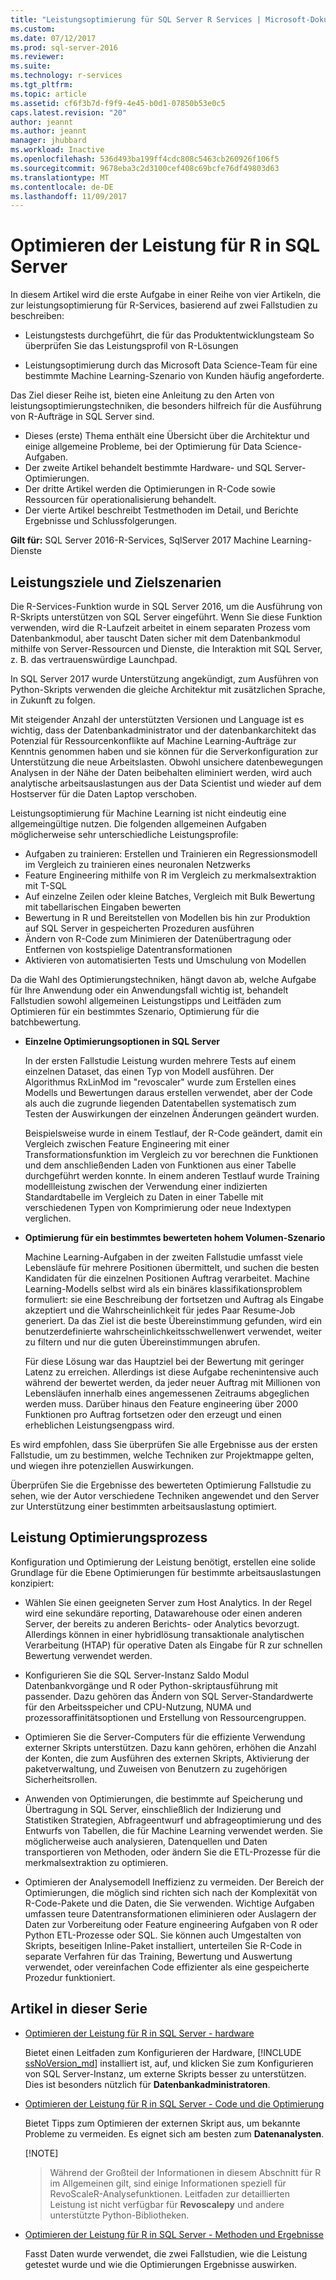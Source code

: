 ```yaml
---
title: "Leistungsoptimierung für SQL Server R Services | Microsoft-Dokumentation"
ms.custom: 
ms.date: 07/12/2017
ms.prod: sql-server-2016
ms.reviewer: 
ms.suite: 
ms.technology: r-services
ms.tgt_pltfrm: 
ms.topic: article
ms.assetid: cf6f3b7d-f9f9-4e45-b0d1-07850b53e0c5
caps.latest.revision: "20"
author: jeannt
ms.author: jeannt
manager: jhubbard
ms.workload: Inactive
ms.openlocfilehash: 536d493ba199ff4cdc808c5463cb260926f106f5
ms.sourcegitcommit: 9678eba3c2d3100cef408c69bcfe76df49803d63
ms.translationtype: MT
ms.contentlocale: de-DE
ms.lasthandoff: 11/09/2017
---
```

# <a name="performance-tuning-for-r-in-sql-server"></a>Optimieren der Leistung für R in SQL Server

In diesem Artikel wird die erste Aufgabe in einer Reihe von vier Artikeln, die zur leistungsoptimierung für R-Services, basierend auf zwei Fallstudien zu beschreiben:

- Leistungstests durchgeführt, die für das Produktentwicklungsteam So überprüfen Sie das Leistungsprofil von R-Lösungen

- Leistungsoptimierung durch das Microsoft Data Science-Team für eine bestimmte Machine Learning-Szenario von Kunden häufig angeforderte.

Das Ziel dieser Reihe ist, bieten eine Anleitung zu den Arten von leistungsoptimierungstechniken, die besonders hilfreich für die Ausführung von R-Aufträge in SQL Server sind.

+ Dieses (erste) Thema enthält eine Übersicht über die Architektur und einige allgemeine Probleme, bei der Optimierung für Data Science-Aufgaben.
+ Der zweite Artikel behandelt bestimmte Hardware- und SQL Server-Optimierungen.
+ Der dritte Artikel werden die Optimierungen in R-Code sowie Ressourcen für operationalisierung behandelt.
+ Der vierte Artikel beschreibt Testmethoden im Detail, und Berichte Ergebnisse und Schlussfolgerungen.

**Gilt für:** SQL Server 2016-R-Services, SqlServer 2017 Machine Learning-Dienste

## <a name="performance-goals-and-targeted-scenarios"></a>Leistungsziele und Zielszenarien

Die R-Services-Funktion wurde in SQL Server 2016, um die Ausführung von R-Skripts unterstützen von SQL Server eingeführt. Wenn Sie diese Funktion verwenden, wird die R-Laufzeit arbeitet in einem separaten Prozess vom Datenbankmodul, aber tauscht Daten sicher mit dem Datenbankmodul mithilfe von Server-Ressourcen und Dienste, die Interaktion mit SQL Server, z. B. das vertrauenswürdige Launchpad.

In SQL Server 2017 wurde Unterstützung angekündigt, zum Ausführen von Python-Skripts verwenden die gleiche Architektur mit zusätzlichen Sprache, in Zukunft zu folgen.

Mit steigender Anzahl der unterstützten Versionen und Language ist es wichtig, dass der Datenbankadministrator und der datenbankarchitekt das Potenzial für Ressourcenkonflikte auf Machine Learning-Aufträge zur Kenntnis genommen haben und sie können für die Serverkonfiguration zur Unterstützung die neue Arbeitslasten. Obwohl unsichere datenbewegungen Analysen in der Nähe der Daten beibehalten eliminiert werden, wird auch analytische arbeitsauslastungen aus der Data Scientist und wieder auf dem Hostserver für die Daten Laptop verschoben.

Leistungsoptimierung für Machine Learning ist nicht eindeutig eine allgemeingültige nutzen. Die folgenden allgemeinen Aufgaben möglicherweise sehr unterschiedliche Leistungsprofile:

- Aufgaben zu trainieren: Erstellen und Trainieren ein Regressionsmodell im Vergleich zu trainieren eines neuronalen Netzwerks
- Feature Engineering mithilfe von R im Vergleich zu merkmalsextraktion mit T-SQL
- Auf einzelne Zeilen oder kleine Batches, Vergleich mit Bulk Bewertung mit tabellarischen Eingaben bewerten
- Bewertung in R und Bereitstellen von Modellen bis hin zur Produktion auf SQL Server in gespeicherten Prozeduren ausführen
- Ändern von R-Code zum Minimieren der Datenübertragung oder Entfernen von kostspielige Datentransformationen
- Aktivieren von automatisierten Tests und Umschulung von Modellen

Da die Wahl des Optimierungstechniken, hängt davon ab, welche Aufgabe für Ihre Anwendung oder ein Anwendungsfall wichtig ist, behandelt Fallstudien sowohl allgemeinen Leistungstipps und Leitfäden zum Optimieren für ein bestimmtes Szenario, Optimierung für die batchbewertung.

+ **Einzelne Optimierungsoptionen in SQL Server**

    In der ersten Fallstudie Leistung wurden mehrere Tests auf einem einzelnen Dataset, das einen Typ von Modell ausführen. Der Algorithmus RxLinMod im "revoscaler" wurde zum Erstellen eines Modells und Bewertungen daraus erstellen verwendet, aber der Code als auch die zugrunde liegenden Datentabellen systematisch zum Testen der Auswirkungen der einzelnen Änderungen geändert wurden.

    Beispielsweise wurde in einem Testlauf, der R-Code geändert, damit ein Vergleich zwischen Feature Engineering mit einer Transformationsfunktion im Vergleich zu vor berechnen die Funktionen und dem anschließenden Laden von Funktionen aus einer Tabelle durchgeführt werden konnte. In einem anderen Testlauf wurde Training modellleistung zwischen der Verwendung einer indizierten Standardtabelle im Vergleich zu Daten in einer Tabelle mit verschiedenen Typen von Komprimierung oder neue Indextypen verglichen.

+ **Optimierung für ein bestimmtes bewerteten hohem Volumen-Szenario**

    Machine Learning-Aufgaben in der zweiten Fallstudie umfasst viele Lebensläufe für mehrere Positionen übermittelt, und suchen die besten Kandidaten für die einzelnen Positionen Auftrag verarbeitet. Machine Learning-Modells selbst wird als ein binäres klassifikationsproblem formuliert: sie eine Beschreibung der fortsetzen und Auftrag als Eingabe akzeptiert und die Wahrscheinlichkeit für jedes Paar Resume-Job generiert. Da das Ziel ist die beste Übereinstimmung gefunden, wird ein benutzerdefinierte wahrscheinlichkeitsschwellenwert verwendet, weiter zu filtern und nur die guten Übereinstimmungen abrufen.

    Für diese Lösung war das Hauptziel bei der Bewertung mit geringer Latenz zu erreichen. Allerdings ist diese Aufgabe rechenintensive auch während der bewertet werden, da jeder neuer Auftrag mit Millionen von Lebensläufen innerhalb eines angemessenen Zeitraums abgeglichen werden muss. Darüber hinaus den Feature engineering über 2000 Funktionen pro Auftrag fortsetzen oder den erzeugt und einen erheblichen Leistungsengpass wird.

Es wird empfohlen, dass Sie überprüfen Sie alle Ergebnisse aus der ersten Fallstudie, um zu bestimmen, welche Techniken zur Projektmappe gelten, und wiegen ihre potenziellen Auswirkungen.

Überprüfen Sie die Ergebnisse des bewerteten Optimierung Fallstudie zu sehen, wie der Autor verschiedene Techniken angewendet und den Server zur Unterstützung einer bestimmten arbeitsauslastung optimiert.

## <a name="performance-optimization-process"></a>Leistung Optimierungsprozess

Konfiguration und Optimierung der Leistung benötigt, erstellen eine solide Grundlage für die Ebene Optimierungen für bestimmte arbeitsauslastungen konzipiert:

- Wählen Sie einen geeigneten Server zum Host Analytics. In der Regel wird eine sekundäre reporting, Datawarehouse oder einen anderen Server, der bereits zu anderen Berichts- oder Analytics bevorzugt. Allerdings können in einer hybridlösung transaktionale analytischen Verarbeitung (HTAP) für operative Daten als Eingabe für R zur schnellen Bewertung verwendet werden.

- Konfigurieren Sie die SQL Server-Instanz Saldo Modul Datenbankvorgänge und R oder Python-skriptausführung mit passender. Dazu gehören das Ändern von SQL Server-Standardwerte für den Arbeitsspeicher und CPU-Nutzung, NUMA und prozessoraffinitätsoptionen und Erstellung von Ressourcengruppen.

- Optimieren Sie die Server-Computers für die effiziente Verwendung externer Skripts unterstützen. Dazu kann gehören, erhöhen die Anzahl der Konten, die zum Ausführen des externen Skripts, Aktivierung der paketverwaltung, und Zuweisen von Benutzern zu zugehörigen Sicherheitsrollen.

- Anwenden von Optimierungen, die bestimmte auf Speicherung und Übertragung in SQL Server, einschließlich der Indizierung und Statistiken Strategien, Abfrageentwurf und abfrageoptimierung und des Entwurfs von Tabellen, die für Machine Learning verwendet werden. Sie möglicherweise auch analysieren, Datenquellen und Daten transportieren von Methoden, oder ändern Sie die ETL-Prozesse für die merkmalsextraktion zu optimieren.

- Optimieren der Analysemodell Ineffizienz zu vermeiden. Der Bereich der Optimierungen, die möglich sind richten sich nach der Komplexität von R-Code-Pakete und die Daten, die Sie verwenden. Wichtige Aufgaben umfassen teure Datentransformationen eliminieren oder Auslagern der Daten zur Vorbereitung oder Feature engineering Aufgaben von R oder Python ETL-Prozesse oder SQL. Sie können auch Umgestalten von Skripts, beseitigen Inline-Paket installiert, unterteilen Sie R-Code in separate Verfahren für das Training, Bewertung und Auswertung verwendet, oder vereinfachen Code effizienter als eine gespeicherte Prozedur funktioniert.

## <a name="articles-in-this-series"></a>Artikel in dieser Serie

+ [Optimieren der Leistung für R in SQL Server - hardware](..\r\sql-server-configuration-r-services.md)

    Bietet einen Leitfaden zum Konfigurieren der Hardware, [!INCLUDE [ssNoVersion_md](..\..\includes\ssnoversion-md.md)] installiert ist, auf, und klicken Sie zum Konfigurieren von SQL Server-Instanz, um externe Skripts besser zu unterstützen. Dies ist besonders nützlich für **Datenbankadministratoren**.

+ [Optimieren der Leistung für R in SQL Server - Code und die Optimierung](..\r\r-and-data-optimization-r-services.md)

    Bietet Tipps zum Optimieren der externen Skript aus, um bekannte Probleme zu vermeiden. Es eignet sich am besten zum **Datenanalysten**.

    [!NOTE]
    > Während der Großteil der Informationen in diesem Abschnitt für R im Allgemeinen gilt, sind einige Informationen speziell für RevoScaleR-Analysefunktionen. Leitfaden zur detaillierten Leistung ist nicht verfügbar für **Revoscalepy** und andere unterstützte Python-Bibliotheken.

+ [Optimieren der Leistung für R in SQL Server - Methoden und Ergebnisse](..\r\performance-case-study-r-services.md)

    Fasst Daten wurde verwendet, die zwei Fallstudien, wie die Leistung getestet wurde und wie die Optimierungen Ergebnisse auswirken.
